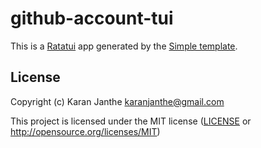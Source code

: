 # github-account-tui

This is a [Ratatui] app generated by the [Simple template].

[Ratatui]: https://ratatui.rs
[Simple Template]: https://github.com/ratatui/templates/tree/main/simple

## License

Copyright (c) Karan Janthe <karanjanthe@gmail.com>

This project is licensed under the MIT license ([LICENSE] or <http://opensource.org/licenses/MIT>)

[LICENSE]: ./LICENSE
